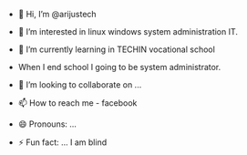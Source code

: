 - 👋 Hi, I’m @arijustech
- 👀 I’m interested in linux windows system administration IT.

- 🌱 I’m currently learning in TECHIN vocational school
- When I end school I going to be system administrator.
- 💞️ I’m looking to collaborate on ...
- 📫 How to reach me - facebook
- 😄 Pronouns: ...
- ⚡ Fun fact: ...
I am blind
<!---
arijustech/arijustech is a ✨ special ✨ repository because its `README.md` (this file) appears on your GitHub profile.
You can click the Preview link to take a look at your changes.
--->
